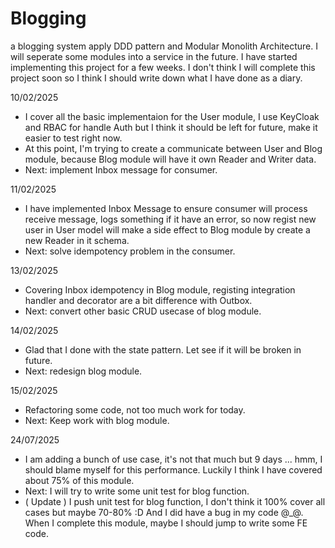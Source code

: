 # Blogging
a blogging system apply DDD pattern and Modular Monolith Architecture. I will seperate some modules into a service in the future. I have started implementing this project for a few weeks. I don't think I will complete this project soon so I think I should write down what I have done as a diary.

10/02/2025
- I cover all the basic implementaion for the User module, I use KeyCloak and RBAC for handle Auth but I think it should be left for future, make it easier to test right now.
- At this point, I'm trying to create a communicate between User and Blog module, because Blog module will have it own Reader and Writer data.
- Next: implement Inbox message for consumer.

11/02/2025
- I have implemented Inbox Message to ensure consumer will process receive message, logs something if it have an error, so now regist new user in User model will make a side effect to Blog module by create a new Reader in it schema.
- Next: solve idempotency problem in the consumer.

13/02/2025
- Covering Inbox idempotency in Blog module, registing integration handler and decorator are a bit difference with Outbox.
- Next: convert other basic CRUD usecase of blog module.

14/02/2025
- Glad that I done with the state pattern. Let see if it will be broken in future.
- Next: redesign blog module.

15/02/2025
- Refactoring some code, not too much work for today.
- Next: Keep work with blog module.

24/07/2025
- I am adding a bunch of use case, it's not that much but 9 days ... hmm, I should blame myself for this performance. Luckily I think I have covered about 75% of this module.
- Next: I will try to write some unit test for blog function.
- ( Update ) I push unit test for blog function, I don't think it 100% cover all cases but maybe 70-80% :D And I did have a bug in my code @_@. When I complete this module, maybe I should jump to write some FE code.
